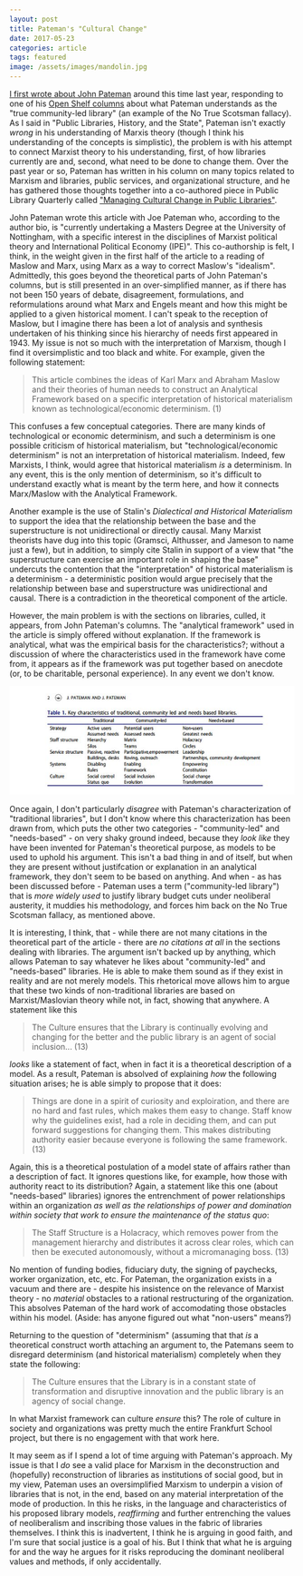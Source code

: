 ```yaml
---
layout: post
title: Pateman's "Cultural Change"
date: 2017-05-23
categories: article
tags: featured
image: /assets/images/mandolin.jpg
---
```


[I first wrote about John
Pateman](https://redlibrarian.github.io/introduction/2016/05/10/public-libraries-history-state.html) around this time last year, responding
to one of his [Open Shelf
columns](http://www.open-shelf.ca/160415-snuffys-revenge/) about what
Pateman understands as the "true community-led library" (an example of
the No True Scotsman fallacy). As I said in "Public Libraries, History,
and the State", Pateman isn't exactly *wrong* in his understanding of
Marxis theory (though I think his understanding of the concepts is
simplistic), the problem is with his attempt to connect Marxist theory
to his understanding, first, of how libraries currently are and, second,
what need to be done to change them. Over the past year or so, Pateman
has written in his column on many topics related to Marxism and
libraries, public services, and organizational structure, and he has
gathered those thoughts together into a co-authored piece in Public
Library Quarterly called ["Managing Cultural Change in Public
Libraries"](http://dx.doi.org/10.1080/01616846.2017.1318641). 

John Pateman wrote this article with Joe Pateman who, according to the author
bio, is "currently undertaking a Masters Degree at the University of
Nottingham, with a specific interest in the disciplines of Marxist political theory
and International Political
Economy (IPE)". This co-authorship is felt, I think, in the weight given
in the first half of the article to a reading of Maslow and Marx, using
Marx as a way to correct Maslow's "idealism". Admittedly, this goes
beyond the theoretical parts of John Pateman's columns, but is still
presented in an over-simplified manner, as if there has not been 150
years of debate, disagreement, formulations, and reformulations around
what Marx and Engels meant and how this might be applied to a given
historical moment. I can't speak to the reception of Maslow, but I
imagine there has been a lot of analysis and synthesis undertaken of his
thinking since his hierarchy of needs first appeared in 1943. My issue
is not so much with the interpretation of Marxism, though I find it
oversimplistic and too black and white. For example, given the following
statement: 

>This article combines the ideas of Karl Marx and Abraham Maslow and
>their theories of human needs to construct an Analytical Framework
>based on a specific interpretation of historical materialism known as
>technological/economic determinism. (1)

This confuses a few conceptual categories. There are many kinds of
technological or economic determinism, and such a determinism is one
possible criticism of historical materialism, but
"technological/economic determinism" is not an interpretation of
historical materialism. Indeed, few Marxists, I think, would agree that
historical materialism *is* a determinism. In any event, this is the
only mention of determinism, so it's difficult to understand exactly
what is meant by the term here, and how it connects Marx/Maslow with the
Analytical Framework.

Another example is the use of Stalin's *Dialectical and Historical
Materialism* to support the idea that the relationship between the base
and the superstructure is not unidirectional or directly causal. Many
Marxist theorists have dug into this topic (Gramsci, Althusser, and
Jameson to name just a few), but in addition, to simply cite Stalin in
support of a view that "the superstructure can exercise an important
role in shaping the base" undercuts the contention that the
"interpretation" of historical materialism is a determinism - a
deterministic position would argue precisely that the relationship
between base and superstructure was unidirectional and causal. There is
a contradiction in the theoretical component of the article.

However, the main problem is with the sections on libraries, culled, it
appears, from John Pateman's columns. The "analytical framework" used in
the article is simply offered without explanation. If the framework is analytical,
what was the empirical basis for the characteristics?; without a discussion of where
the characteristics used in the framework have come from, it appears as
if the framework was put together based on anecdote (or, to be
charitable, personal experience). In any event we don't know.

<img src="/assets/images/pateman_framework.jpeg"/>

Once again, I don't particularly *disagree* with Pateman's
characterization of "traditional libraries", but I don't know where
this characterization has been drawn from, which puts the other two
categories - "community-led" and "needs-based" - on very shaky ground
indeed, because they *look like* they have been invented for Pateman's
theoretical purpose, as models to be used to uphold his argument. This
isn't a bad thing in and of itself, but when they are present without
justifcation or explanation in an analytical framework, they don't seem
to be based on anything. And when - as has been discussed before -
Pateman uses a term ("community-led library") that is *more widely used*
to justify library budget cuts under neoliberal austerity, it muddies
his methodology, and forces him back on the No True Scotsman fallacy, as
mentioned above.

It is interesting, I think, that - while there are not many citations in
the theoretical part of the article - there are *no citations at all* in
the sections dealing with libraries. The argument isn't backed up by
anything, which allows Pateman to say whatever he likes about 
"community-led" and "needs-based" libraries. He is able to make them
sound as if they exist in reality and are not merely models.
This rhetorical move allows him to argue that these two kinds of
non-traditional libraries are based on Marxist/Maslovian theory while
not, in fact, showing that anywhere. A statement like this

>The Culture ensures that the Library is continually evolving and
>changing for the better and the public library is an agent of social
>inclusion... (13)

*looks* like a statement of fact, when in fact it is a theoretical
description of a model. As a result, Pateman is absolved of explaining
*how* the following situation arises; he is able simply to propose that
it does:

>Things are done in a spirit of curiosity and exploiration, and there
>are no hard and fast rules, which makes them easy to change. Staff know
>why the guidelines exist, had a role in deciding them, and can put
>forward suggestions for changing them. This makes distributing
>authority easier because everyone is following the same framework. (13)

Again, this is a theoretical postulation of a model state of affairs
rather than a description of fact. It ignores questions like, for
example, how those with authority react to its distribution? Again, a
statement like this one (about "needs-based" libraries) ignores the
entrenchment of power relationships within an organization *as well as
the relationships of power and domination within society that work to
ensure the maintenance of the status quo*:

>The Staff Structure is a Holacracy, which removes power from the
>management hierarchy and distributes it across clear roles, which can
>then be executed autonomously, without a micromanaging boss. (13)

No mention of funding bodies, fiduciary duty, the signing of paychecks,
worker organization, etc, etc. For Pateman, the organization exists in a
vacuum and there are - despite his insistence on the relevance of
Marxist theory - no *material* obstacles to a rational restructuring of
the organization. This absolves Pateman of the hard work of accomodating
those obstacles within his model. (Aside: has anyone figured out what
"non-users" means?)

Returning to the question of "determinism" (assuming that that *is* a
theoretical construct worth attaching an argument to, the Patemans seem
to disregard determinism (and historical materialism) completely when
they state the following:

>The Culture ensures that the Library is in a constant state of
>transformation and disruptive innovation and the public library is an agency
>of social change.

In what Marxist framework can culture *ensure* this? The role of culture
in society and organizations was pretty much the entire Frankfurt School
project, but there is no engagement with that work here.

It may seem as if I spend a lot of time arguing with Pateman's approach.
My issue is that I *do* see a valid place for Marxism in the
deconstruction and (hopefully) reconstruction of libraries as
institutions of social good, but in my view, Pateman uses an
oversimplified Marxism to underpin a vision of libraries that is not, in
the end, based on any material interpretation of the mode of production.
In this he risks, in the language and characteristics of his proposed
library models, *reaffirming* and further entrenching the values of
neoliberalism and inscribing those values in the fabric of libraries
themselves. I think this is inadvertent, I think he is arguing in good
faith, and I'm sure that social justice is a goal of his. But I think
that what he is arguing for and the way he argues for it risks
reproducing the dominant neoliberal values and methods, if only
accidentally.
